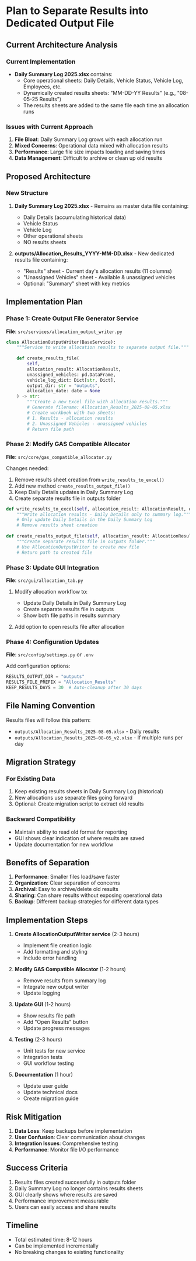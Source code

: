 # Plan to Separate Results into Dedicated Output File

## Current Architecture Analysis

### Current Implementation
- **Daily Summary Log 2025.xlsx** contains:
  - Core operational sheets: Daily Details, Vehicle Status, Vehicle Log, Employees, etc.
  - Dynamically created results sheets: "MM-DD-YY Results" (e.g., "08-05-25 Results")
  - The results sheets are added to the same file each time an allocation runs

### Issues with Current Approach
1. **File Bloat**: Daily Summary Log grows with each allocation run
2. **Mixed Concerns**: Operational data mixed with allocation results
3. **Performance**: Large file size impacts loading and saving times
4. **Data Management**: Difficult to archive or clean up old results

## Proposed Architecture

### New Structure
1. **Daily Summary Log 2025.xlsx** - Remains as master data file containing:
   - Daily Details (accumulating historical data)
   - Vehicle Status
   - Vehicle Log
   - Other operational sheets
   - NO results sheets

2. **outputs/Allocation_Results_YYYY-MM-DD.xlsx** - New dedicated results file containing:
   - "Results" sheet - Current day's allocation results (11 columns)
   - "Unassigned Vehicles" sheet - Available & unassigned vehicles
   - Optional: "Summary" sheet with key metrics

## Implementation Plan

### Phase 1: Create Output File Generator Service
**File**: `src/services/allocation_output_writer.py`

```python
class AllocationOutputWriter(BaseService):
    """Service to write allocation results to separate output file."""
    
    def create_results_file(
        self,
        allocation_result: AllocationResult,
        unassigned_vehicles: pd.DataFrame,
        vehicle_log_dict: Dict[str, Dict],
        output_dir: str = "outputs",
        allocation_date: date = None
    ) -> str:
        """Create a new Excel file with allocation results."""
        # Generate filename: Allocation_Results_2025-08-05.xlsx
        # Create workbook with two sheets:
        # 1. Results - allocation results
        # 2. Unassigned Vehicles - unassigned vehicles
        # Return file path
```

### Phase 2: Modify GAS Compatible Allocator
**File**: `src/core/gas_compatible_allocator.py`

Changes needed:
1. Remove results sheet creation from `write_results_to_excel()`
2. Add new method `create_results_output_file()`
3. Keep Daily Details updates in Daily Summary Log
4. Create separate results file in outputs folder

```python
def write_results_to_excel(self, allocation_result: AllocationResult, output_file: str):
    """Write allocation results - Daily Details only to summary log."""
    # Only update Daily Details in the Daily Summary Log
    # Remove results sheet creation
    
def create_results_output_file(self, allocation_result: AllocationResult) -> str:
    """Create separate results file in outputs folder."""
    # Use AllocationOutputWriter to create new file
    # Return path to created file
```

### Phase 3: Update GUI Integration
**File**: `src/gui/allocation_tab.py`

1. Modify allocation workflow to:
   - Update Daily Details in Daily Summary Log
   - Create separate results file in outputs
   - Show both file paths in results summary

2. Add option to open results file after allocation

### Phase 4: Configuration Updates
**File**: `src/config/settings.py` or `.env`

Add configuration options:
```python
RESULTS_OUTPUT_DIR = "outputs"
RESULTS_FILE_PREFIX = "Allocation_Results"
KEEP_RESULTS_DAYS = 30  # Auto-cleanup after 30 days
```

## File Naming Convention

Results files will follow this pattern:
- `outputs/Allocation_Results_2025-08-05.xlsx` - Daily results
- `outputs/Allocation_Results_2025-08-05_v2.xlsx` - If multiple runs per day

## Migration Strategy

### For Existing Data
1. Keep existing results sheets in Daily Summary Log (historical)
2. New allocations use separate files going forward
3. Optional: Create migration script to extract old results

### Backward Compatibility
- Maintain ability to read old format for reporting
- GUI shows clear indication of where results are saved
- Update documentation for new workflow

## Benefits of Separation

1. **Performance**: Smaller files load/save faster
2. **Organization**: Clear separation of concerns
3. **Archival**: Easy to archive/delete old results
4. **Sharing**: Can share results without exposing operational data
5. **Backup**: Different backup strategies for different data types

## Implementation Steps

1. **Create AllocationOutputWriter service** (2-3 hours)
   - Implement file creation logic
   - Add formatting and styling
   - Include error handling

2. **Modify GAS Compatible Allocator** (1-2 hours)
   - Remove results from summary log
   - Integrate new output writer
   - Update logging

3. **Update GUI** (1-2 hours)
   - Show results file path
   - Add "Open Results" button
   - Update progress messages

4. **Testing** (2-3 hours)
   - Unit tests for new service
   - Integration tests
   - GUI workflow testing

5. **Documentation** (1 hour)
   - Update user guide
   - Update technical docs
   - Create migration guide

## Risk Mitigation

1. **Data Loss**: Keep backups before implementation
2. **User Confusion**: Clear communication about changes
3. **Integration Issues**: Comprehensive testing
4. **Performance**: Monitor file I/O performance

## Success Criteria

1. Results files created successfully in outputs folder
2. Daily Summary Log no longer contains results sheets
3. GUI clearly shows where results are saved
4. Performance improvement measurable
5. Users can easily access and share results

## Timeline

- Total estimated time: 8-12 hours
- Can be implemented incrementally
- No breaking changes to existing functionality